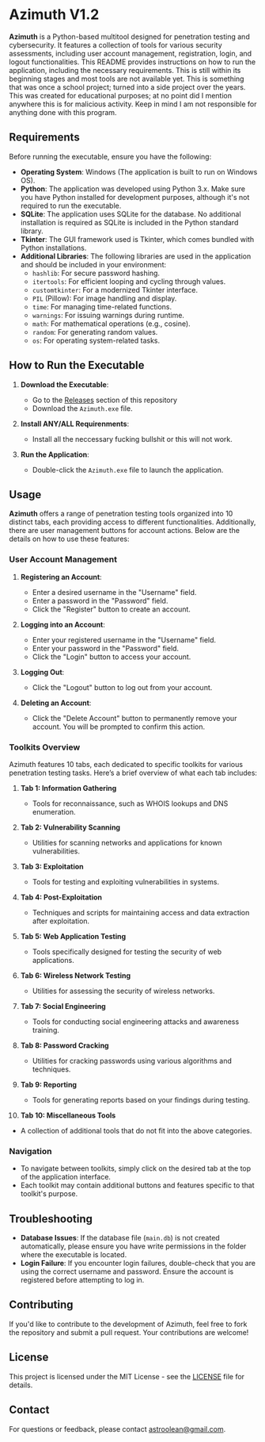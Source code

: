 # Azimuth V1.2

**Azimuth** is a Python-based multitool designed for penetration testing and cybersecurity. It features a collection of tools for various security assessments, including user account management, registration, login, and logout functionalities. This README provides instructions on how to run the application, including the necessary requirements. This is still within its beginning stages and most tools are not available yet. This is something that was once a school project; turned into a side project over the years. This was created for educational purposes; at no point did I mention anywhere this is for malicious activity. Keep in mind I am not responsible for anything done with this program.

## Requirements

Before running the executable, ensure you have the following:

- **Operating System**: Windows (The application is built to run on Windows OS).
- **Python**: The application was developed using Python 3.x. Make sure you have Python installed for development purposes, although it's not required to run the executable.
- **SQLite**: The application uses SQLite for the database. No additional installation is required as SQLite is included in the Python standard library.
- **Tkinter**: The GUI framework used is Tkinter, which comes bundled with Python installations.
- **Additional Libraries**: The following libraries are used in the application and should be included in your environment:
  - `hashlib`: For secure password hashing.
  - `itertools`: For efficient looping and cycling through values.
  - `customtkinter`: For a modernized Tkinter interface.
  - `PIL` (Pillow): For image handling and display.
  - `time`: For managing time-related functions.
  - `warnings`: For issuing warnings during runtime.
  - `math`: For mathematical operations (e.g., cosine).
  - `random`: For generating random values.
  - `os`: For operating system-related tasks.

## How to Run the Executable

1. **Download the Executable**:
   - Go to the [Releases](https://github.com/Astroolean/Azimuth/releases) section of this repository
   - Download the `Azimuth.exe` file.

2. **Install ANY/ALL Requirenments**:
   - Install all the neccessary fucking bullshit or this will not work.

3. **Run the Application**:
   - Double-click the `Azimuth.exe` file to launch the application.

## Usage

**Azimuth** offers a range of penetration testing tools organized into 10 distinct tabs, each providing access to different functionalities. Additionally, there are user management buttons for account actions. Below are the details on how to use these features:

### User Account Management

1. **Registering an Account**:
   - Enter a desired username in the "Username" field.
   - Enter a password in the "Password" field.
   - Click the "Register" button to create an account.

2. **Logging into an Account**:
   - Enter your registered username in the "Username" field.
   - Enter your password in the "Password" field.
   - Click the "Login" button to access your account.

3. **Logging Out**:
   - Click the "Logout" button to log out from your account.

4. **Deleting an Account**:
   - Click the "Delete Account" button to permanently remove your account. You will be prompted to confirm this action.

### Toolkits Overview

Azimuth features 10 tabs, each dedicated to specific toolkits for various penetration testing tasks. Here’s a brief overview of what each tab includes:

1. **Tab 1: Information Gathering**
   - Tools for reconnaissance, such as WHOIS lookups and DNS enumeration.

2. **Tab 2: Vulnerability Scanning**
   - Utilities for scanning networks and applications for known vulnerabilities.

3. **Tab 3: Exploitation**
   - Tools for testing and exploiting vulnerabilities in systems.

4. **Tab 4: Post-Exploitation**
   - Techniques and scripts for maintaining access and data extraction after exploitation.

5. **Tab 5: Web Application Testing**
   - Tools specifically designed for testing the security of web applications.

6. **Tab 6: Wireless Network Testing**
   - Utilities for assessing the security of wireless networks.

7. **Tab 7: Social Engineering**
   - Tools for conducting social engineering attacks and awareness training.

8. **Tab 8: Password Cracking**
   - Utilities for cracking passwords using various algorithms and techniques.

9. **Tab 9: Reporting**
   - Tools for generating reports based on your findings during testing.

10. **Tab 10: Miscellaneous Tools**
   - A collection of additional tools that do not fit into the above categories.

### Navigation

- To navigate between toolkits, simply click on the desired tab at the top of the application interface.
- Each toolkit may contain additional buttons and features specific to that toolkit's purpose.

## Troubleshooting

- **Database Issues**: If the database file (`main.db`) is not created automatically, please ensure you have write permissions in the folder where the executable is located.
- **Login Failure**: If you encounter login failures, double-check that you are using the correct username and password. Ensure the account is registered before attempting to log in.

## Contributing

If you'd like to contribute to the development of Azimuth, feel free to fork the repository and submit a pull request. Your contributions are welcome!

## License

This project is licensed under the MIT License - see the [LICENSE](LICENSE) file for details.

## Contact

For questions or feedback, please contact [astroolean@gmail.com](mailto:astroolean@gmail.com).

